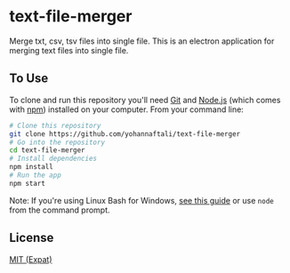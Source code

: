 # text-file-merger
Merge txt, csv, tsv files into single file.
This is an electron application for merging text files into single file.

## To Use

To clone and run this repository you'll need [Git](https://git-scm.com) and [Node.js](https://nodejs.org/en/download/) (which comes with [npm](http://npmjs.com)) installed on your computer. From your command line:

```bash
# Clone this repository
git clone https://github.com/yohannaftali/text-file-merger
# Go into the repository
cd text-file-merger
# Install dependencies
npm install
# Run the app
npm start
```

Note: If you're using Linux Bash for Windows, [see this guide](https://www.howtogeek.com/261575/how-to-run-graphical-linux-desktop-applications-from-windows-10s-bash-shell/) or use `node` from the command prompt.

## License

[MIT (Expat)](LICENSE.md)
